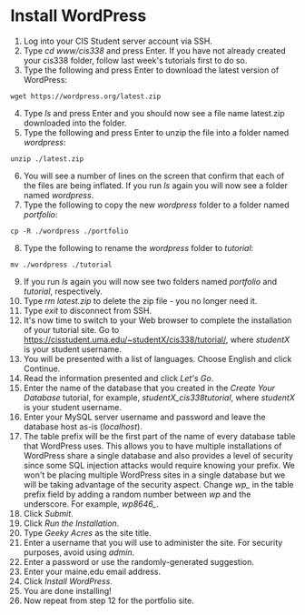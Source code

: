 # Install WordPress

1. Log into your CIS Student server account via SSH.
2. Type _cd www/cis338_ and press Enter. If you have not already created your cis338 folder, follow last week's tutorials first to do so.
3. Type the following and press Enter to download the latest version of WordPress:
```
wget https://wordpress.org/latest.zip
```
4. Type _ls_ and press Enter and you should now see a file name latest.zip downloaded into the folder.
5. Type the following and press Enter to unzip the file into a folder named _wordpress_:
```
unzip ./latest.zip
```
6. You will see a number of lines on the screen that confirm that each of the files are being inflated. If you run _ls_ again you will now see a folder named _wordpress_.
7. Type the following to copy the new _wordpress_ folder to a folder named _portfolio_:
```
cp -R ./wordpress ./portfolio
```
8. Type the following to rename the _wordpress_ folder to _tutorial_:
```
mv ./wordpress ./tutorial
```
9. If you run _ls_ again you will now see two folders named _portfolio_ and _tutorial_, respectively.
10. Type _rm latest.zip_ to delete the zip file - you no longer need it.
11. Type _exit_ to disconnect from SSH.
12. It's now time to switch to your Web browser to complete the installation of your tutorial site. Go to https://cisstudent.uma.edu/~studentX/cis338/tutorial/, where _studentX_ is your student username.
13. You will be presented with a list of languages. Choose English and click Continue.
14. Read the information presented and click _Let's Go_.
15. Enter the name of the database that you created in the _Create Your Database_ tutorial, for example, _studentX_cis338tutorial_, where _studentX_ is your student username.
16. Enter your MySQL server username and password and leave the database host as-is (_localhost_).
17. The table prefix will be the first part of the name of every database table that WordPress uses. This allows you to have multiple installations of WordPress share a single database and also provides a level of security since some SQL injection attacks would require knowing your prefix. We won't be placing multiple WordPress sites in a single database but we will be taking advantage of the security aspect. Change _wp\__ in the table prefix field by adding a random number between _wp_ and the underscore. For example, _wp8646\__.
18. Click _Submit_.
19. Click _Run the Installation_.
20. Type _Geeky Acres_ as the site title.
21. Enter a username that you will use to administer the site. For security purposes, avoid using _admin_.
22. Enter a password or use the randomly-generated suggestion.
23. Enter your maine.edu email address.
24. Click _Install WordPress_.
25. You are done installing!
26. Now repeat from step 12 for the portfolio site.